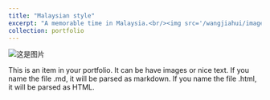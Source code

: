 ```yaml
---
title: "Malaysian style"
excerpt: "A memorable time in Malaysia.<br/><img src='/wangjiahui/images/portfolio/malaysia/governments.jpg' width="600">"
collection: portfolio
---
```



![这是图片](../images/portfolio/malaysia/boy.jpg "yunnan")

This is an item in your portfolio. It can be have images or nice text. If you name the file .md, it will be parsed as markdown. If you name the file .html, it will be parsed as HTML. 
